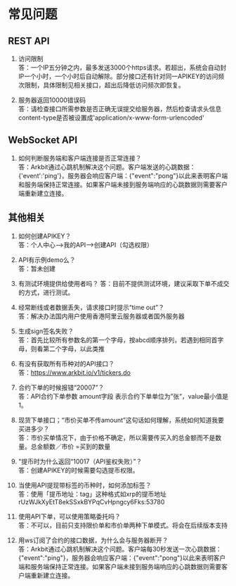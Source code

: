 # 常见问题    

## REST API

1. 访问限制     
答：一个IP五分钟之内，最多发送3000个https请求。若超出，系统会自动封IP一个小时，一个小时后自动解除。部分接口还有针对同一APIKEY的访问频次限制，具体限制见相关接口，超出后降低访问频次即恢复。       

2. 服务器返回10000错误码    
答：请检查接口所需参数是否正确无误提交给服务器，然后检查请求头信息content-type是否被设置成'application/x-www-form-urlencoded'
    
## WebSocket API    

1. 如何判断服务端和客户端连接是否正常连接？     
答：Arkbit通过心跳机制解决这个问题。客户端发送的心跳数据：{'event':'ping'}，服务器会响应客户端：{"event":"pong"}以此来表明客户端和服务端保持正常连接。如果客户端未接到服务端响应的心跳数据则需要客户端重新建立连接。


## 其他相关

1. 如何创建APIKEY？  
 答：个人中心——>我的API——>创建API（勾选权限）
 
2. API有示例demo么？  
 答：暂未创建

3. 有测试环境提供给使用者吗？
 答：目前不提供测试环境，建议采取下单不成交的方式，进行测试。

4. 经常断线或者数据丢失，请求接口时提示“time out”？  
 答：解决办法国内用户使用香港阿里云服务器或者国外服务器

5. 生成sign签名失败？  
 答：首先比较所有参数名的第一个字母，按abcd顺序排列，若遇到相同首字母，则看第二个字母，以此类推
 
6. 有没有获取所有币种对的API接口？  
 答：https://www.arkbit.io/v1/tickers.do
 
7. 合约下单的时候报错“20007”？  
 答：API合约下单参数 amount字段  表示合约下单单位为”张“，value最小值是1。
 
8. 现货下单接口；“市价买单不传amount”这句话如何理解，系统如何知道我要买进多少？  
 答：市价买单情况下，由于价格不确定，所以需要传买入的总金额而不是数量。总金额数／市价 =买到的数量

9. "提币时为什么返回“10017（API鉴权失败）”？  
 答：创建APIKEY的时候需要勾选提币权限。
 
10. 当使用API提现带标签的币种时，如何添加标签？  
 答：使用「提币地址：tag」这种格式如xrp的提币地址   rUzWJkXyEtT8ekSSxkBYPqCvHpngcy6Fks:53780
 
11. 使用API下单，可以使用策略委托吗？  
 答：不可以，目前只支持限价单和市价单两种下单模式。将会在后续版本支持

12. 用ws订阅了合约的接口数据，为什么会与服务器断开？  
 答：Arkbit通过心跳机制解决这个问题。客户端每30秒发送一次心跳数据：{"event":"ping"}，服务器会响应客户端：{"event":"pong"}以此来表明客户端和服务端保持正常连接。如果客户端未接到服务端响应的心跳数据则需要客户端重新建立连接。
